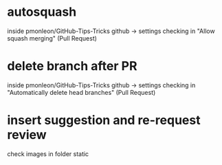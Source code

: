 # autosquash
inside pmonleon/GitHub-Tips-Tricks
github -> settings 
checking in "Allow squash merging"  (Pull Request)

# delete branch after PR
inside pmonleon/GitHub-Tips-Tricks
github -> settings 
checking in "Automatically delete head branches"  (Pull Request)

# insert suggestion and re-request review
check images in folder static